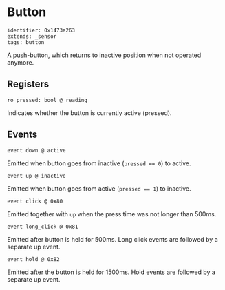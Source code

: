 # Button

    identifier: 0x1473a263
    extends: _sensor
    tags: button

A push-button, which returns to inactive position when not operated anymore.

## Registers

    ro pressed: bool @ reading

Indicates whether the button is currently active (pressed).

## Events

    event down @ active

Emitted when button goes from inactive (`pressed == 0`) to active.

    event up @ inactive

Emitted when button goes from active (`pressed == 1`) to inactive.

    event click @ 0x80

Emitted together with `up` when the press time was not longer than 500ms.

    event long_click @ 0x81

Emitted after button is held for 500ms. Long click events are followed by a separate up event.

    event hold @ 0x82

Emitted after the button is held for 1500ms. Hold events are followed by a separate up event.
